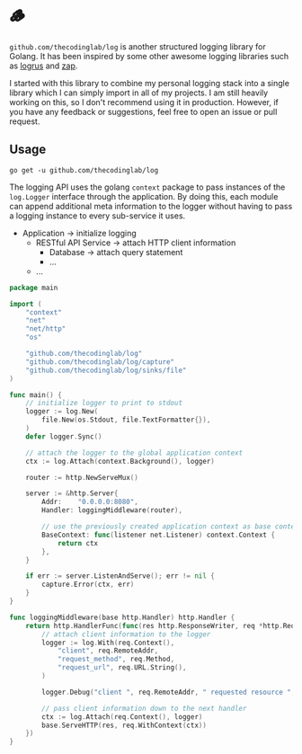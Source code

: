 # 🪵

`github.com/thecodinglab/log` is another structured logging library for Golang.
It has been inspired by some other awesome logging libraries such
as [logrus](https://github.com/sirupsen/logrus)
and [zap](https://github.com/uber-go/zap).

I started with this library to combine my personal logging stack into a single
library which I can simply import in all of my projects. I am still heavily
working on this, so I don't recommend using it in production. However, if you
have any feedback or suggestions, feel free to open an issue or pull request.

## Usage

```shell
go get -u github.com/thecodinglab/log
```

The logging API uses the golang `context` package to pass instances of
the `log.Logger` interface through the application. By doing this, each module
can append additional meta information to the logger without having to pass a
logging instance to every sub-service it uses.

* Application &rarr; initialize logging
    * RESTful API Service &rarr; attach HTTP client information
        * Database &rarr; attach query statement
        * ...
    * ...

```go
package main

import (
	"context"
	"net"
	"net/http"
	"os"

	"github.com/thecodinglab/log"
	"github.com/thecodinglab/log/capture"
	"github.com/thecodinglab/log/sinks/file"
)

func main() {
	// initialize logger to print to stdout
	logger := log.New(
		file.New(os.Stdout, file.TextFormatter{}),
	)
	defer logger.Sync()

	// attach the logger to the global application context
	ctx := log.Attach(context.Background(), logger)

	router := http.NewServeMux()

	server := &http.Server{
		Addr:    "0.0.0.0:8080",
		Handler: loggingMiddleware(router),

		// use the previously created application context as base context for each request
		BaseContext: func(listener net.Listener) context.Context {
			return ctx
		},
	}

	if err := server.ListenAndServe(); err != nil {
		capture.Error(ctx, err)
	}
}

func loggingMiddleware(base http.Handler) http.Handler {
	return http.HandlerFunc(func(res http.ResponseWriter, req *http.Request) {
		// attach client information to the logger
		logger := log.With(req.Context(),
			"client", req.RemoteAddr,
			"request_method", req.Method,
			"request_url", req.URL.String(),
		)

		logger.Debug("client ", req.RemoteAddr, " requested resource ", req.URL)

		// pass client information down to the next handler
		ctx := log.Attach(req.Context(), logger)
		base.ServeHTTP(res, req.WithContext(ctx))
	})
}
```
